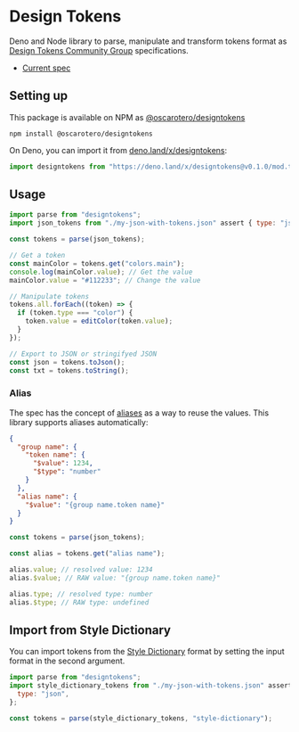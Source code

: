 # Design Tokens

Deno and Node library to parse, manipulate and transform tokens format as
[Design Tokens Community Group](https://www.designtokens.org/) specifications.

- [Current spec](https://design-tokens.github.io/community-group/format/)

## Setting up

This package is available on NPM as
[@oscarotero/designtokens](https://www.npmjs.com/package/@oscarotero/designtokens)

```
npm install @oscarotero/designtokens
```

On Deno, you can import it from
[deno.land/x/designtokens](https://deno.land/x/designtokens):

```js
import designtokens from "https://deno.land/x/designtokens@v0.1.0/mod.ts";
```

## Usage

```js
import parse from "designtokens";
import json_tokens from "./my-json-with-tokens.json" assert { type: "json" };

const tokens = parse(json_tokens);

// Get a token
const mainColor = tokens.get("colors.main");
console.log(mainColor.value); // Get the value
mainColor.value = "#112233"; // Change the value

// Manipulate tokens
tokens.all.forEach((token) => {
  if (token.type === "color") {
    token.value = editColor(token.value);
  }
});

// Export to JSON or stringifyed JSON
const json = tokens.toJson();
const txt = tokens.toString();
```

### Alias

The spec has the concept of
[aliases](https://design-tokens.github.io/community-group/format/#aliases-references)
as a way to reuse the values. This library supports aliases automatically:

```json
{
  "group name": {
    "token name": {
      "$value": 1234,
      "$type": "number"
    }
  },
  "alias name": {
    "$value": "{group name.token name}"
  }
}
```

```js
const tokens = parse(json_tokens);

const alias = tokens.get("alias name");

alias.value; // resolved value: 1234
alias.$value; // RAW value: "{group name.token name}"

alias.type; // resolved type: number
alias.$type; // RAW type: undefined
```

## Import from Style Dictionary

You can import tokens from the
[Style Dictionary](https://amzn.github.io/style-dictionary/) format by setting
the input format in the second argument.

```js
import parse from "designtokens";
import style_dictionary_tokens from "./my-json-with-tokens.json" assert {
  type: "json",
};

const tokens = parse(style_dictionary_tokens, "style-dictionary");
```
